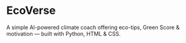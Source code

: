 # EcoVerse
A simple AI-powered climate coach offering eco-tips, Green Score &amp; motivation — built with Python, HTML &amp; CSS.
